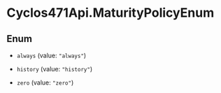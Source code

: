 # Cyclos471Api.MaturityPolicyEnum

## Enum


* `always` (value: `"always"`)

* `history` (value: `"history"`)

* `zero` (value: `"zero"`)


